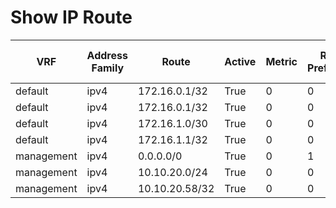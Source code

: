 
# Show IP Route
| VRF | Address Family | Route | Active | Metric | Route Preference | Source Protocol | M Best | U Best | Next Hop Index | Next Hop | Best Unicast Nexthop | Metric | Route Preference | Source Protocol | Updated |
| --- | -------------- | ----- | ------ | ------ | ---------------- | --------------- | ------ | ------ | -------------- | -------- | -------------------- | ------ | ---------------- | --------------- | ------- |
| default | ipv4 | 172.16.0.1/32 | True | 0 | 0 | direct | 0 | 2 | 1 | 172.16.0.1 | True | 0 | 0 | local | 04:30:45 |
| default | ipv4 | 172.16.0.1/32 | True | 0 | 0 | direct | 0 | 2 | 2 | 172.16.0.1 | True | 0 | 0 | direct | 04:30:45 |
| default | ipv4 | 172.16.1.0/30 | True | 0 | 0 | direct | 0 | 1 | 1 | 172.16.1.1 | True | 0 | 0 | direct | 04:29:47 |
| default | ipv4 | 172.16.1.1/32 | True | 0 | 0 | local | 0 | 1 | 1 | 172.16.1.1 | True | 0 | 0 | local | 04:29:47 |
| management | ipv4 | 0.0.0.0/0 | True | 0 | 1 | static | 0 | 1 | 1 | 10.10.20.254 | True | 0 | 1 | static | 04:30:45 |
| management | ipv4 | 10.10.20.0/24 | True | 0 | 0 | direct | 0 | 1 | 1 | 10.10.20.58 | True | 0 | 0 | direct | 04:30:45 |
| management | ipv4 | 10.10.20.58/32 | True | 0 | 0 | local | 0 | 1 | 1 | 10.10.20.58 | True | 0 | 0 | local | 04:30:45 |